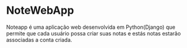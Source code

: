 # NoteWebApp
Noteapp é uma aplicação web desenvolvida em Python(Django) que permite que cada usuário possa criar suas notas e estás notas estarão associadas a conta criada.
